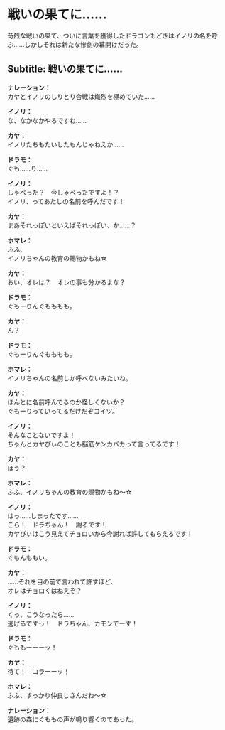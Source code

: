 # 戦いの果てに……
苛烈な戦いの果て、ついに言葉を獲得したドラゴンもどきはイノリの名を呼ぶ……しかしそれは新たな惨劇の幕開けだった。
  
## Subtitle: 戦いの果てに……
  
**ナレーション：**  
カヤとイノリのしりとり合戦は熾烈を極めていた……  
  
**イノリ：**  
な、なかなかやるですね……  
  
**カヤ：**  
イノリたちもたいしたもんじゃねえか……  
  
**ドラモ：**  
ぐも……り……  
  
**イノリ：**  
しゃべった？　今しゃべったですよ！？  
イノリ、ってあたしの名前を呼んだです！  
  
**カヤ：**  
まあそれっぽいといえばそれっぽい、か……？  
  
**ホマレ：**  
ふふ、  
イノリちゃんの教育の賜物かもね☆  
  
**カヤ：**  
おい、オレは？　オレの事も分かるよな？  
  
**ドラモ：**  
ぐもーりんぐもももも。  
  
**カヤ：**  
ん？  
  
**ドラモ：**  
ぐもーりんぐもももも。  
  
**ホマレ：**  
イノリちゃんの名前しか呼べないみたいね。  
  
**カヤ：**  
ほんとに名前呼んでるのか怪しくないか？  
ぐもーりっていってるだけだぞコイツ。  
  
**イノリ：**  
そんなことないですよ！  
ちゃんとカヤぴぃのことも脳筋ケンカバカって言ってるです！  
  
**カヤ：**  
ほう？  
  
**ホマレ：**  
ふふ、イノリちゃんの教育の賜物かもね〜☆  
  
**イノリ：**  
はっ……しまったです……  
こら！　ドラちゃん！　謝るです！  
カヤぴぃはこう見えてチョロいから今謝れば許してもらえるです！  
  
**ドラモ：**  
ぐもんももい。  
  
**カヤ：**  
……それを目の前で言われて許すほど、  
オレはチョロくはねえぞ？  
  
**イノリ：**  
くっ、こうなったら……  
逃げるですっ！　ドラちゃん、カモンでーす！  
  
**ドラモ：**  
ぐももーーーッ！  
  
**カヤ：**  
待て！　コラーーッ！  
  
**ホマレ：**  
ふふ、すっかり仲良しさんだね〜☆  
  
**ナレーション：**  
遺跡の森にぐももの声が鳴り響くのであった。  
